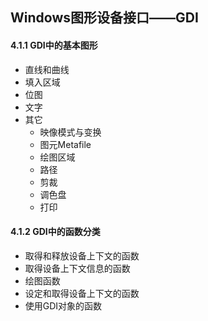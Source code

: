 ## Windows图形设备接口——GDI

#### 4.1.1 GDI中的基本图形

* 直线和曲线
* 填入区域
* 位图
* 文字
* 其它
	* 映像模式与变换
	* 图元Metafile
	* 绘图区域
	* 路径
	* 剪裁
	* 调色盘
	* 打印

#### 4.1.2 GDI中的函数分类

* 取得和释放设备上下文的函数
* 取得设备上下文信息的函数
* 绘图函数
* 设定和取得设备上下文的函数
* 使用GDI对象的函数

